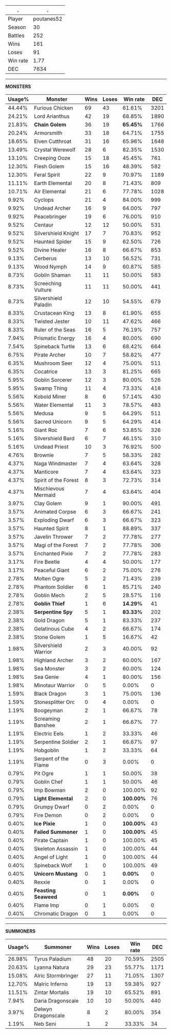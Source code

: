 .|.
|-|-
Player|poutanes52
Season|30
Battles|252
Wins|161
Loses|91
Win rate|1.77
DEC|7634

---
**MONSTERS**

Usage%|Monster|Wins|Loses|Win rate|DEC|
-|-|-|-|-|-|
44.44%|Furious Chicken|69|43|61.61%|3201|
24.21%|Lord Arianthus|42|19|68.85%|1890|
21.83%|**Chain Golem**|36|19|**65.45%**|1766|
20.24%|Armorsmith|33|18|64.71%|1755|
18.65%|Elven Cutthroat|31|16|65.96%|1648|
13.49%|Crystal Werewolf|28|6|82.35%|1530|
13.10%|Creeping Ooze|15|18|45.45%|761|
12.30%|Flesh Golem|15|16|48.39%|582|
12.30%|Feral Spirit|22|9|70.97%|1189|
11.11%|Earth Elemental|20|8|71.43%|809|
10.71%|Air Elemental|21|6|77.78%|1028|
9.92%|Cyclops|21|4|84.00%|999|
9.92%|Undead Archer|16|9|64.00%|797|
9.92%|Peacebringer|19|6|76.00%|910|
9.52%|Centaur|12|12|50.00%|531|
9.52%|Silvershield Knight|17|7|70.83%|952|
9.52%|Haunted Spider|15|9|62.50%|726|
9.52%|Divine Healer|16|8|66.67%|853|
9.13%|Cerberus|13|10|56.52%|731|
9.13%|Wood Nymph|14|9|60.87%|585|
8.73%|Goblin Shaman|11|11|50.00%|583|
8.73%|Screeching Vulture|11|11|50.00%|441|
8.73%|Silvershield Paladin|12|10|54.55%|679|
8.33%|Crustacean King|13|8|61.90%|655|
8.33%|Twisted Jester|10|11|47.62%|466|
8.33%|Ruler of the Seas|16|5|76.19%|757|
7.94%|Prismatic Energy|16|4|80.00%|690|
7.54%|Spineback Turtle|13|6|68.42%|664|
6.75%|Pirate Archer|10|7|58.82%|477|
6.35%|Mushroom Seer|12|4|75.00%|511|
6.35%|Cocatrice|13|3|81.25%|665|
5.95%|Goblin Sorcerer|12|3|80.00%|526|
5.95%|Swamp Thing|11|4|73.33%|418|
5.56%|Kobold Miner|8|6|57.14%|430|
5.56%|Water Elemental|11|3|78.57%|483|
5.56%|Medusa|9|5|64.29%|511|
5.56%|Sacred Unicorn|9|5|64.29%|414|
5.16%|Giant Roc|7|6|53.85%|326|
5.16%|Silvershield Bard|6|7|46.15%|310|
5.16%|Undead Priest|10|3|76.92%|500|
4.76%|Brownie|7|5|58.33%|282|
4.37%|Naga Windmaster|7|4|63.64%|328|
4.37%|Manticore|7|4|63.64%|323|
4.37%|Spirit of the Forest|8|3|72.73%|314|
4.37%|Mischievous Mermaid|7|4|63.64%|404|
3.97%|Clay Golem|9|1|90.00%|491|
3.57%|Animated Corpse|6|3|66.67%|241|
3.57%|Exploding Dwarf|6|3|66.67%|323|
3.57%|Haunted Spirit|8|1|88.89%|337|
3.57%|Javelin Thrower|7|2|77.78%|277|
3.57%|Magi of the Forest|7|2|77.78%|306|
3.57%|Enchanted Pixie|7|2|77.78%|283|
3.17%|Fire Beetle|4|4|50.00%|177|
3.17%|Peaceful Giant|6|2|75.00%|276|
2.78%|Molten Ogre|5|2|71.43%|239|
2.78%|Phantom Soldier|6|1|85.71%|240|
2.78%|Goblin Mech|2|5|28.57%|116|
2.78%|**Goblin Thief**|1|6|**14.29%**|41|
2.38%|**Serpentine Spy**|5|1|**83.33%**|202|
2.38%|Gold Dragon|5|1|83.33%|237|
2.38%|Gelatinous Cube|4|2|66.67%|174|
2.38%|Stone Golem|1|5|16.67%|42|
1.98%|Silvershield Warrior|2|3|40.00%|92|
1.98%|Highland Archer|3|2|60.00%|167|
1.98%|Sea Monster|3|2|60.00%|124|
1.98%|Sea Genie|4|1|80.00%|156|
1.98%|Minotaur Warrior|0|5|0.00%|0|
1.59%|Black Dragon|3|1|75.00%|136|
1.59%|Stonesplitter Orc|0|4|0.00%|0|
1.19%|Boogeyman|2|1|66.67%|78|
1.19%|Screaming Banshee|2|1|66.67%|77|
1.19%|Electric Eels|1|2|33.33%|46|
1.19%|Serpentine Soldier|2|1|66.67%|97|
1.19%|Hobgoblin|1|2|33.33%|64|
1.19%|Serpent of the Flame|0|3|0.00%|0|
0.79%|Pit Ogre|1|1|50.00%|38|
0.79%|Goblin Chef|1|1|50.00%|46|
0.79%|Imp Bowman|2|0|100.00%|92|
0.79%|**Light Elemental**|2|0|**100.00%**|76|
0.79%|Grumpy Dwarf|0|2|0.00%|0|
0.79%|Fire Demon|0|2|0.00%|0|
0.40%|**Ice Pixie**|1|0|**100.00%**|43|
0.40%|**Failed Summoner**|1|0|**100.00%**|45|
0.40%|Pirate Captain|1|0|100.00%|45|
0.40%|Skeleton Assassin|1|0|100.00%|44|
0.40%|Angel of Light|1|0|100.00%|44|
0.40%|Spineback Wolf|1|0|100.00%|49|
0.40%|**Unicorn Mustang**|0|1|**0.00%**|0|
0.40%|Rexxie|0|1|0.00%|0|
0.40%|**Feasting Seaweed**|0|1|**0.00%**|0|
0.40%|Flame Imp|0|1|0.00%|0|
0.40%|Chromatic Dragon|0|1|0.00%|0|

---
**SUMMONERS**

Usage%|Summoner|Wins|Loses|Win rate|DEC|
-|-|-|-|-|-|
26.98%|Tyrus Paladium|48|20|70.59%|2505|
20.63%|Lyanna Natura|29|23|55.77%|1171|
15.08%|Alric Stormbringer|27|11|71.05%|1307|
12.70%|Malric Inferno|19|13|59.38%|927|
11.51%|Zintar Mortalis|19|10|65.52%|891|
7.94%|Daria Dragonscale|10|10|50.00%|440|
3.97%|Delwyn Dragonscale|8|2|80.00%|354|
1.19%|Neb Seni|1|2|33.33%|34|
